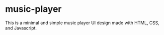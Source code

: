 # music-player
This is a minimal and simple music player UI design made with HTML, CSS, and Javascript.
